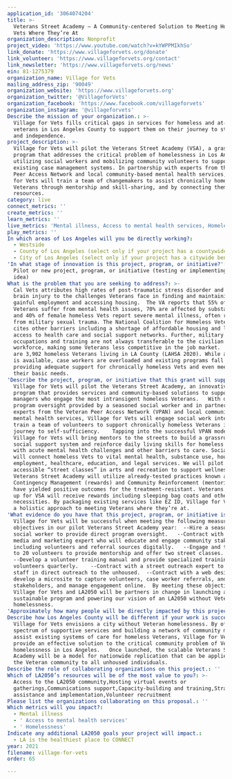 ```yaml
---
application_id: '3064074204'
title: >-
  Veterans Street Academy – A Community-centered Solution to Meeting Homeless
  Vets Where They’re At
organization_description: Nonprofit
project_video: 'https://www.youtube.com/watch?v=kYWPPMIkhSo'
link_donate: 'https://www.villageforvets.org/donate'
link_volunteer: 'https://www.villageforvets.org/contact'
link_newsletter: 'https://www.villageforvets.org/news'
ein: 81-1275379
organization_name: Village for Vets
mailing_address_zip: '90049'
organization_website: 'https://www.villageforvets.org'
organization_twitter: '@VillageforVets'
organization_facebook: 'https://www.facebook.com/villageforvets'
organization_instagram: '@villageforvets'
Describe the mission of your organization.: >-
  Village for Vets fills critical gaps in services for homeless and at-risk
  veterans in Los Angeles County to support them on their journey to stability
  and independence.
project_description: >-
  Village for Vets will pilot the Veterans Street Academy (VSA), a grassroots
  program that addresses the critical problem of homelessness in Los Angeles by
  utilizing social workers and mobilizing community volunteers to support
  existing case management systems. In partnership with experts from the Veteran
  Peer Access Network and local community-based mental health services, Village
  for Vets will train a team of changemakers to assist chronically homeless
  Veterans through mentorship and skill-sharing, and by connecting them to vital
  resources. 
category: live
connect_metrics: ''
create_metrics: ''
learn_metrics: ''
live_metrics: 'Mental illness, Access to mental health services, Homelessness'
play_metrics: ''
In which areas of Los Angeles will you be directly working?:
  - Westside
  - County of Los Angeles (select only if your project has a countywide benefit)
  - City of Los Angeles (select only if your project has a citywide benefit)
'In what stage of innovation is this project, program, or initiative?': >-
  Pilot or new project, program, or initiative (testing or implementing a new
  idea)
What is the problem that you are seeking to address?: >-
  Cal Vets attributes high rates of post-traumatic stress disorder and traumatic
  brain injury to the challenges Veterans face in finding and maintaining
  gainful employment and accessing housing.  The VA reports that 55% of homeless
  Veterans suffer from mental health issues, 70% are affected by substance use,
  and 40% of female homeless Vets report severe mental illness, often resulting
  from military sexual trauma. The National Coalition for Homeless Veterans
  cites other barriers including a shortage of affordable housing and lack of
  access to health care and social support networks. Further, military
  occupations and training are not always transferable to the civilian
  workforce, making some Veterans less competitive in the job market.   There
  are 3,902 homeless Veterans living in LA County (LAHSA 2020). While assistance
  is available, case workers are overloaded and existing programs fall short of
  providing adequate support for chronically homeless Vets and even meeting
  their basic needs.
'Describe the project, program, or initiative that this grant will support to address the problem identified.': >-
  Village for Vets will pilot the Veterans Street Academy, an innovative new
  program that provides services and community-based solutions to support case
  managers who engage the most intransigent homeless Veterans.   With direct
  program oversight provided by a seasoned social worker and in partnership with
  experts from the Veteran Peer Access Network (VPAN) and local community-based
  mental health services, Village for Vets will engage social work interns and
  train a team of volunteers to support chronically homeless Veterans in their
  journey to self-sufficiency.    Tapping into the successful VPAN model,
  Village for Vets will bring mentors to the streets to build a grassroots
  social support system and reinforce daily living skills for homeless Veterans
  with acute mental health challenges and other barriers to care. Social workers
  will connect homeless Vets to vital mental health, substance use, housing,
  employment, healthcare, education, and legal services. We will pilot
  accessible “street classes” in arts and recreation to support wellness.   The
  Veterans Street Academy will utilize already-tested practices known as
  Contingency Management (rewards) and Community Reinforcement (mentoring) that
  have yielded positive outcomes for the treatment-resistant. Veterans who sign
  up for VSA will receive rewards including sleeping bag coats and other
  necessities. By packaging existing services like EZ ID, Village for Vets takes
  a holistic approach to meeting Veterans where they’re at. 
'What evidence do you have that this project, program, or initiative is or will be successful, and how will you define and measure success?': >-
  Village for Vets will be successful when meeting the following measurable
  objectives in our pilot Veterans Street Academy year:  --Hire a seasoned
  social worker to provide direct program oversight.   --Contract with a social
  media and marketing expert who will educate and engage community stakeholders,
  including volunteers and referral sources digitally.   --Engage and train up
  to 20 volunteers to provide mentorship and offer two street classes.  
  --Develop a volunteer training manual and provide specialized training for
  volunteers quarterly.    --Contract with a street outreach expert to train
  staff in direct outreach to the unhoused.  --Contract with a web designer to
  develop a microsite to capture volunteers, case worker referrals, and other
  stakeholders, and manage engagement online.  By meeting these objectives,
  Village for Vets and LA2050 will be partners in change in launching a
  sustainable program and powering our vision of an LA2050 without Veteran
  homelessness. 
'Approximately how many people will be directly impacted by this project, program, or initiative?': '20'
Describe how Los Angeles County will be different if your work is successful.: >-
  Village for Vets envisions a city without Veteran homelessness. By offering a
  spectrum of supportive services and building a network of community mentors to
  assist existing systems of care for homeless Veterans, Village for Vets will
  provide an effective solution to the critical community problem of Veteran
  homelessness in Los Angeles.   Once launched, the scalable Veterans Street
  Academy will be a model for nationwide replication that can be applied outside
  the Veteran community to all unhoused individuals.
Describe the role of collaborating organizations on this project.: ''
Which of LA2050’s resources will be of the most value to you?: >-
  Access to the LA2050 community,Hosting virtual events or
  gatherings,Communications support,Capacity-building and training,Strategy
  assistance and implementation,Volunteer recruitment
Please list the organizations collaborating on this proposal.: ''
Which metrics will you impact?:
  - Mental illness
  - ' Access to mental health services'
  - ' Homelessness'
Indicate any additional LA2050 goals your project will impact.:
  - LA is the healthiest place to CONNECT
year: 2021
filename: village-for-vets
order: 65

---
```

